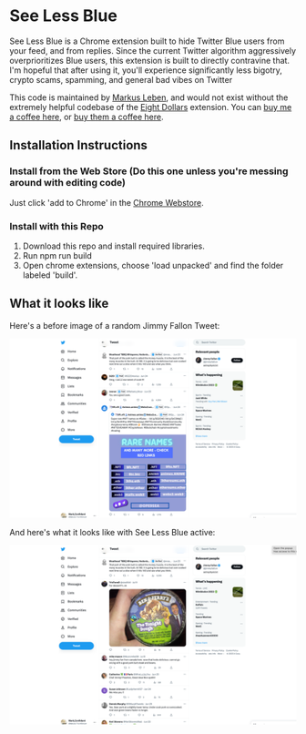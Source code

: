 # See Less Blue

See Less Blue is a Chrome extension built to hide Twitter Blue users from your feed, and from replies. Since the current Twitter algorithm aggressively overprioritizes Blue users, this extension is built to directly contravine that. I'm hopeful that after using it, you'll experience significantly less bigotry, crypto scams, spamming, and general bad vibes on Twitter

This code is maintained by [Markus Leben](https://twitter.com/Mark_Confidant), and would not exist without the extremely helpful codebase of the [Eight Dollars](https://github.com/wseagar/eight-dollars) extension. You can [buy me a coffee here](https://ko-fi.com/markconfidant), or [buy them a coffee here](https://www.buymeacoffee.com/eightdollars).

## Installation Instructions

### Install from the Web Store (Do this one unless you're messing around with editing code)

Just click 'add to Chrome' in the [Chrome Webstore](https://chrome.google.com/webstore/detail/see-less-blue/allmgdodlnhpefmikfbfjokpclkmlpkk).

### Install with this Repo

1. Download this repo and install required libraries.
2. Run npm run build
3. Open chrome extensions, choose 'load unpacked' and find the folder labeled 'build'.

## What it looks like

Here's a before image of a random Jimmy Fallon Tweet:

![An image of a Jimmy Fallon Twitter Feed, with many paid users](./github-assets/FallonBefore.png)

And here's what it looks like with See Less Blue active:

![An image of a Jimmy Fallon Twitter Feed, with no paid users](./github-assets/FallonAfter.png)
